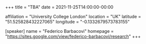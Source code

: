 +++
title = "TBA"
date = 2021-11-25T14:00:00-00:00

affiliation = "University College London"
location = "UK"
latitude = "51.525828432227065"
longitude = "-0.1332679573783155"

[speaker]
  name = "Federico Barbacovi"
  homepage = "https://sites.google.com/view/federico-barbacovi/research"
+++
